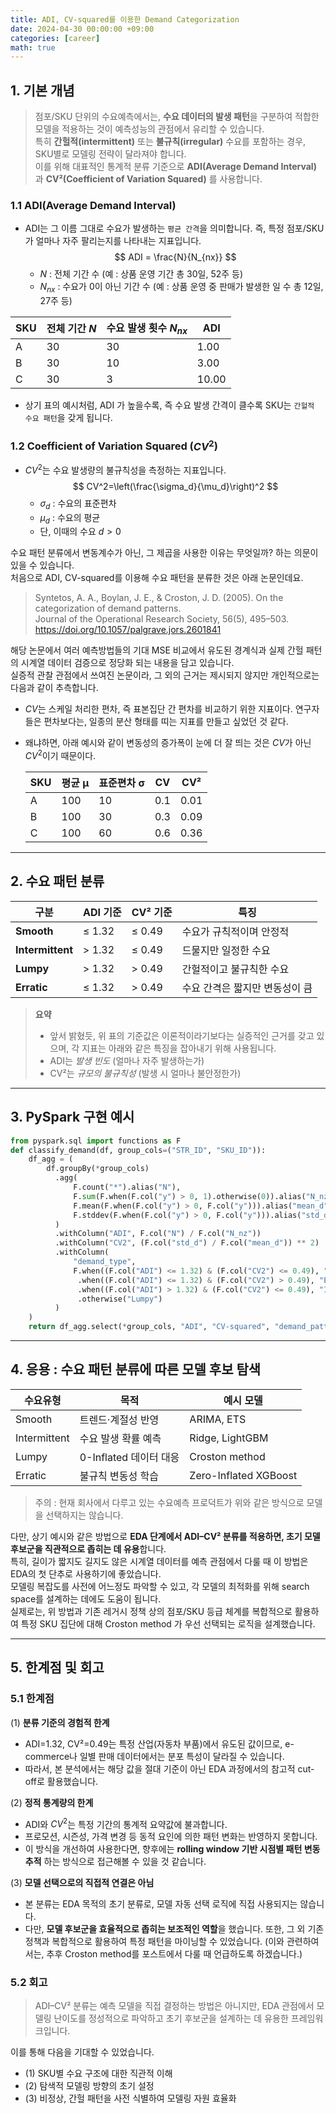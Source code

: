 ```yaml
---
title: ADI, CV-squared를 이용한 Demand Categorization
date: 2024-04-30 00:00:00 +09:00
categories: [career]
math: true
---
```


## 1. 기본 개념
> 점포/SKU 단위의 수요예측에서는, **수요 데이터의 발생 패턴**을 구분하여 적합한 모델을 적용하는 것이 예측성능의 관점에서 유리할 수 있습니다.<br>
특히 **간헐적(intermittent)** 또는 **불규칙(irregular)** 수요를 포함하는 경우, SKU별로 모델링 전략이 달라져야 합니다.  
이를 위해 대표적인 통계적 분류 기준으로 **ADI(Average Demand Interval)** 과 **CV²(Coefficient of Variation Squared)** 를 사용합니다.

### 1.1 ADI(Average Demand Interval) 

- ADI는 그 이름 그대로 수요가 발생하는 `평균 간격`을 의미합니다. 즉, 특정 점포/SKU가 얼마나 자주 팔리는지를 나타내는 지표입니다.
$$
ADI = \frac{N}{N_{nx}}
$$
  - $N$ : 전체 기간 수 (예 : 상품 운영 기간 총 30일, 52주 등) 
  - $N_{nx}$ : 수요가 0이 아닌 기간 수 (예 : 상품 운영 중 판매가 발생한 일 수 총 12일, 27주 등)

| SKU | 전체 기간 $N$ | 수요 발생 횟수 $N_{nx}$ | ADI |
|------|-----------|-------------------|------|
| A | 30        | 30                | 1.00 |
| B | 30        | 10                | 3.00 |
| C | 30        | 3                 | 10.00 |
- 상기 표의 예시처럼, ADI 가 높을수록, 즉 수요 발생 간격이 클수록 SKU는 `간헐적 수요 패턴`을 갖게 됩니다.

### 1.2 Coefficient of Variation Squared ($CV^2$)
- $CV^2$는 수요 발생량의 불규칙성을 측정하는 지표입니다.
$$
CV^2=\left(\frac{\sigma_d}{\mu_d}\right)^2
$$
  - $\sigma_d$ : 수요의 표준편차
  - $\mu_d$ : 수요의 평균
  - 단, 이때의 수요 $d > 0$

수요 패턴 분류에서 변동계수가 아닌, 그 제곱을 사용한 이유는 무엇일까? 하는 의문이 있을 수 있습니다. <br>
처음으로 ADI, CV-squared를 이용해 수요 패턴을 분류한 것은 아래 논문인데요. <br>
> Syntetos, A. A., Boylan, J. E., & Croston, J. D. (2005). On the categorization of demand patterns. <br>
> Journal of the Operational Research Society, 56(5), 495–503. https://doi.org/10.1057/palgrave.jors.2601841 <br>

해당 논문에서 여러 예측방법들의 기대 MSE 비교에서 유도된 경계식과 실제 간헐 패턴의 시계열 데이터 검증으로 정당화 되는 내용을 담고 있습니다. <br>
실증적 관찰 관점에서 쓰여진 논문이라, 그 외의 근거는 제시되지 않지만 개인적으로는 다음과 같이 추측합니다.
- $CV$는 스케일 처리한 편차, 즉 표본집단 간 편차를 비교하기 위한 지표이다. 연구자들은 편차보다는, 일종의 분산 형태를 띠는 지표를 만들고 싶었던 것 같다.
- 왜냐하면, 아래 예시와 같이 변동성의 증가폭이 눈에 더 잘 띄는 것은 $CV$가 아닌 $CV^2$이기 때문이다.
  
  | SKU | 평균 μ | 표준편차 σ | CV  | CV²  |
  | --- | ---- | ------ | --- | ---- |
  | A   | 100  | 10     | 0.1 | 0.01 |
  | B   | 100  | 30     | 0.3 | 0.09 |
  | C   | 100  | 60     | 0.6 | 0.36 |

---
## 2. 수요 패턴 분류
| 구분 | ADI 기준 | CV² 기준 | 특징 |
|------|-----------|-----------|------|
| **Smooth** | ≤ 1.32 | ≤ 0.49 | 수요가 규칙적이며 안정적 |
| **Intermittent** | > 1.32 | ≤ 0.49 | 드물지만 일정한 수요 |
| **Lumpy** | > 1.32 | > 0.49 | 간헐적이고 불규칙한 수요 |
| **Erratic** | ≤ 1.32 | > 0.49 | 수요 간격은 짧지만 변동성이 큼 |

> **요약**
> - 앞서 밝혔듯, 위 표의 기준값은 이론적이라기보다는 실증적인 근거를 갖고 있으며, 각 지표는 아래와 같은 특징을 잡아내기 위해 사용됩니다.
> - ADI는 *발생 빈도* (얼마나 자주 발생하는가)
> - CV²는 *규모의 불규칙성* (발생 시 얼마나 불안정한가)

---

## 3. PySpark 구현 예시
```python
from pyspark.sql import functions as F
def classify_demand(df, group_cols=("STR_ID", "SKU_ID")):
    df_agg = (
        df.groupBy(*group_cols)
          .agg(
              F.count("*").alias("N"),
              F.sum(F.when(F.col("y") > 0, 1).otherwise(0)).alias("N_nz"),
              F.mean(F.when(F.col("y") > 0, F.col("y"))).alias("mean_d"),
              F.stddev(F.when(F.col("y") > 0, F.col("y"))).alias("std_d")
          )
          .withColumn("ADI", F.col("N") / F.col("N_nz"))
          .withColumn("CV2", (F.col("std_d") / F.col("mean_d")) ** 2)
          .withColumn(
              "demand_type",
              F.when((F.col("ADI") <= 1.32) & (F.col("CV2") <= 0.49), "Smooth")
               .when((F.col("ADI") <= 1.32) & (F.col("CV2") > 0.49), "Erratic")
               .when((F.col("ADI") > 1.32) & (F.col("CV2") <= 0.49), "Intermittent")
               .otherwise("Lumpy")
          )
    )
    return df_agg.select(*group_cols, "ADI", "CV-squared", "demand_pattern")
```
---

## 4. 응용 : 수요 패턴 분류에 따른 모델 후보 탐색
| 수요유형 | 목적                | 예시 모델                 |
|---------|-------------------|-----------------------|
| Smooth | 트렌드·계절성 반영        | ARIMA, ETS            |
| Intermittent | 수요 발생 확률 예측       | Ridge, LightGBM       |
| Lumpy | 0-Inflated 데이터 대응 | Croston method        |
| Erratic | 불규칙 변동성 학습        | Zero-Inflated XGBoost |

> 주의 : 현재 회사에서 다루고 있는 수요예측 프로덕트가 위와 같은 방식으로 모델을 선택하지는 않습니다. <br>

다만, 상기 예시와 같은 방법으로  **EDA 단계에서 ADI–CV² 분류를 적용하면, 초기 모델 후보군을 직관적으로 좁히는 데 유용**합니다. <br>
특히, 길이가 짧지도 길지도 않은 시계열 데이터를 예측 관점에서 다룰 때 이 방법은 EDA의 첫 단추로 사용하기에 좋았습니다. <br>
모델링 복잡도를 사전에 어느정도 파악할 수 있고, 각 모델의 최적화를 위해 search space를 설계하는 데에도 도움이 됩니다. <br>
실제로는, 위 방법과 기존 레거시 정책 상의 점포/SKU 등급 체계를 복합적으로 활용하여 특정 SKU 집단에 대해 Croston method 가 우선 선택되는 로직을 설계했습니다.

---
## 5. 한계점 및 회고
### 5.1 한계점
(1) **분류 기준의 경험적 한계**
- ADI=1.32, CV²=0.49는 특정 산업(자동차 부품)에서 유도된 값이므로, e-commerce나 일별 판매 데이터에서는 분포 특성이 달라질 수 있습니다.
- 따라서, 본 분석에서는 해당 값을 절대 기준이 아닌 EDA 과정에서의 참고적 cut-off로 활용했습니다.

(2) **정적 통계량의 한계**
- ADI와 $CV^2$는 특정 기간의 통계적 요약값에 불과합니다.
- 프로모션, 시즌성, 가격 변경 등 동적 요인에 의한 패턴 변화는 반영하지 못합니다.
- 이 방식을 개선하여 사용한다면, 향후에는 **rolling window 기반 시점별 패턴 변동 추적** 하는 방식으로 접근해볼 수 있을 것 같습니다.

(3) **모델 선택으로의 직접적 연결은 아님**
- 본 분류는 EDA 목적의 초기 분류로, 모델 자동 선택 로직에 직접 사용되지는 않습니다.
- 다만, **모델 후보군을 효율적으로 좁히는 보조적인 역할**을 했습니다. 또한, 그 외 기존 정책과 복합적으로 활용하여 특정 패턴을 마이닝할 수 있었습니다.
  (이와 관련하여서는, 추후 Croston method를 포스트에서 다룰 때 언급하도록 하겠습니다.)

### 5.2 회고
> ADI–CV² 분류는 예측 모델을 직접 결정하는 방법은 아니지만, EDA 관점에서 모델링 난이도를 정성적으로 파악하고 초기 후보군을 설계하는 데 유용한 프레임워크입니다.

이를 통해 다음을 기대할 수 있었습니다.

- (1) SKU별 수요 구조에 대한 직관적 이해
- (2) 탐색적 모델링 방향의 초기 설정
- (3) 비정상, 간헐 패턴을 사전 식별하여 모델링 자원 효율화
